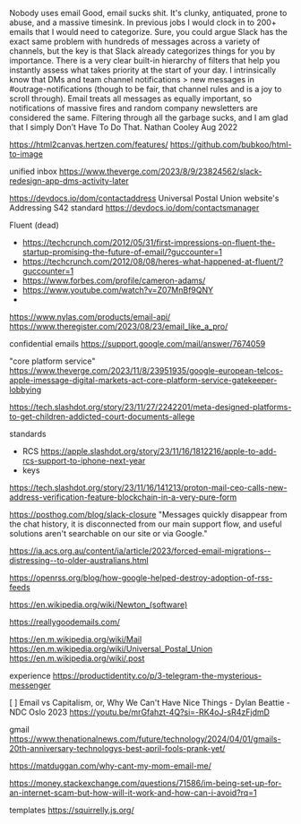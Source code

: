 

Nobody uses email
Good, email sucks shit. It's clunky, antiquated, prone to abuse, and a massive timesink. In previous jobs I would clock in to 200+ emails that I would need to categorize. Sure, you could argue Slack has the exact same problem with hundreds of messages across a variety of channels, but the key is that Slack already categorizes things for you by importance. There is a very clear built-in hierarchy of filters that help you instantly assess what takes priority at the start of your day. I intrinsically know that DMs and team channel notifications > new messages in #outrage-notifications (though to be fair, that channel rules and is a joy to scroll through). Email treats all messages as equally important, so notifications of massive fires and random company newsletters are considered the same. Filtering through all the garbage sucks, and I am glad that I simply Don’t Have To Do That.
Nathan Cooley Aug 2022


https://html2canvas.hertzen.com/features/
https://github.com/bubkoo/html-to-image

unified inbox https://www.theverge.com/2023/8/9/23824562/slack-redesign-app-dms-activity-later



https://devdocs.io/dom/contactaddress
Universal Postal Union website's Addressing S42 standard
https://devdocs.io/dom/contactsmanager

Fluent (dead)
- https://techcrunch.com/2012/05/31/first-impressions-on-fluent-the-startup-promising-the-future-of-email/?guccounter=1
- https://techcrunch.com/2012/08/08/heres-what-happened-at-fluent/?guccounter=1
- https://www.forbes.com/profile/cameron-adams/
- https://www.youtube.com/watch?v=Z07MnBf9QNY
- 

https://www.nylas.com/products/email-api/
https://www.theregister.com/2023/08/23/email_like_a_pro/

confidential emails https://support.google.com/mail/answer/7674059

"core platform service"
https://www.theverge.com/2023/11/8/23951935/google-european-telcos-apple-imessage-digital-markets-act-core-platform-service-gatekeeper-lobbying

https://tech.slashdot.org/story/23/11/27/2242201/meta-designed-platforms-to-get-children-addicted-court-documents-allege

standards
- RCS https://apple.slashdot.org/story/23/11/16/1812216/apple-to-add-rcs-support-to-iphone-next-year
- keys

https://tech.slashdot.org/story/23/11/16/141213/proton-mail-ceo-calls-new-address-verification-feature-blockchain-in-a-very-pure-form


https://posthog.com/blog/slack-closure "Messages quickly disappear from the chat history, it is disconnected from our main support flow, and useful solutions aren't searchable on our site or via Google."


https://ia.acs.org.au/content/ia/article/2023/forced-email-migrations--distressing--to-older-australians.html


https://openrss.org/blog/how-google-helped-destroy-adoption-of-rss-feeds


https://en.wikipedia.org/wiki/Newton_(software)

https://reallygoodemails.com/

https://en.m.wikipedia.org/wiki/Mail
https://en.m.wikipedia.org/wiki/Universal_Postal_Union
https://en.m.wikipedia.org/wiki/.post

experience https://productidentity.co/p/3-telegram-the-mysterious-messenger


[ ] Email vs Capitalism, or, Why We Can't Have Nice Things - Dylan Beattie - NDC Oslo 2023 https://youtu.be/mrGfahzt-4Q?si=-RK4oJ-sR4zFjdmD


gmail https://www.thenationalnews.com/future/technology/2024/04/01/gmails-20th-anniversary-technologys-best-april-fools-prank-yet/

https://matduggan.com/why-cant-my-mom-email-me/


https://money.stackexchange.com/questions/71586/im-being-set-up-for-an-internet-scam-but-how-will-it-work-and-how-can-i-avoid?rq=1


templates https://squirrelly.js.org/
